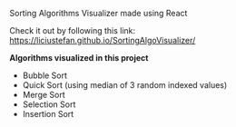 Sorting Algorithms Visualizer made using React <br>

Check it out by following this link: https://liciustefan.github.io/SortingAlgoVisualizer/

__Algorithms visualized in this project__ <br>
- Bubble Sort
- Quick Sort (using median of 3 random indexed values)
- Merge Sort
- Selection Sort 
- Insertion Sort
